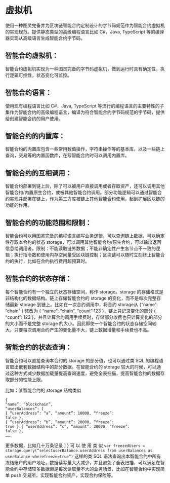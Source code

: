 # 虚拟机

使用一种图灵完备并为区块链智能合约定制设计的字节码规范作为智能合约虚拟机的实现规范。提供静态类型的高级编程语言比如 C#，Java,
TypeScript 等的编译器实现从高级语言生成智能合约字节码。 

## 智能合约虚拟机：

智能合约虚拟机实现为一种图灵完备的字节码虚拟机，做到运行时具有确定性，执行逻辑可控性，状态变化可监控。

## 智能合约语言：

使用现有编程语言比如 C#，Java, TypeScript 等流行的编程语言的主要特性的子集作为智能合约的高级编程语言，编译为符合智能合约字节码规范的字节码，提供给创建智能合约的用户使用。

## 智能合约的内置库：

智能合约的内置库包含一些常用数值操作，字符串操作等的基本库，以及一些链上查询，交易等的内置函数库，在写智能合约时可以调用内置库。

## 智能合约的互相调用：

智能合约部署到链上后，除了可以被用户直接调用或者存取资产，还可以调用其他智能合约/内置原生合约，或被其他智能合约调用。部分功能逻辑可以通过智能合约实现并部署在链上，作为第三方库被链上其他智能合约使用，起到扩展区块链的功能的作用。

## 智能合约的功能范围和限制：

智能合约可以用图灵完备的编程语言编写业务逻辑，可以查询链上数据，可以确定性存取本合约的状态 storage，可以调用其他智能合约/原生合约，可以输出返回信息给调用者。限制：不能读取链外数据；不能非确定性产生各节点不一致的逻辑；执行指令数和使用内存空间量受区块链控制；区块链可以随时立刻终止智能合约的执行，比如在合约执行费用超预算时。

## 智能合约的状态存储：

每个智能合约有一个独立的状态存储空间，称作 storage。storage 的存储格式是非结构化的数据结构。链上存储智能合约的 storage 的变化，而不是每次完整存储最新 storage 到链上。比如在一次合约调用中，将合约 storage从 {“name”: “chain” } 修改为 { “name”: “chain”, “count”:123 }，链上只记录变化的部分 { “count”: 123 }，并且计算合约调用手续费时，存储部分收费也只计算变化的部分的大小而不是完整 storage 的大小。因此即使一个智能合约的状态存储空间较大，只要每次调用合约产生的变化量不大，链上数据增量和手续费也不高。

## 智能合约的状态查询：

智能合约可以直接查询本合约的 storage 的部分值，也可以通过类 SQL 的编程语言取出嵌套数据结构中的部分数据。在智能合约的 storage 较大的时候，可以通过这种方式减少数据加载量提高查询速度，避免全表扫描，提高智能合约的数据存取部分的性能上限。

比如：某智能合约的 storage 结构类似

    {
    “name”: “blockchain”,
    “userBalances”: [
    { “userAddress”: “a”, “amount”: 10000, “freeze”:
    false },
    { “userAddress”: “b”, “amount”: 20000, “freeze”:
    true },{ “userAddress”: “c”, “amount”: 30000, “freeze”:
    false },
    ……. 
更多数据，比如几十万条记录
]
}
可 以 使 用 类 似 `var freezedUsers = storage.query(“selectuserBalance.userAddress from userBalances as userBalance wherefreeze=true”)` 这样的类 SQL 语法查询出本智能合约中所有冻结账户的用户地址，数据读写量大大减少，并且避免了全表扫描，可以满足在智能合约中存储较多数据但是每次读取量不大的业务场景，比如在智能合约中实现简单 push 交易所，实现智能合约资产，实现合约保险等。